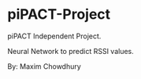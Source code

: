 # piPACT-Project
piPACT Independent Project. 

Neural Network to predict RSSI values.

By: Maxim Chowdhury


